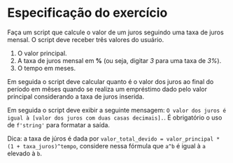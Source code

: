 # Especificação do exercício

Faça um script que calcule o valor de um juros seguindo uma taxa de juros mensal.
O script deve receber três valores do usuário.

1. O valor principal.
2. A taxa de juros mensal em **%** (ou seja, digitar *3* para uma taxa de *3%*).
3. O tempo em meses.

Em seguida o script deve calcular quanto é o valor dos juros ao final do período em mêses quando se realiza um empréstimo dado pelo valor principal considerando a taxa de juros inserida.

Em seguida o script deve exibir a seguinte mensagem: `O valor dos juros é igual à [valor dos juros com duas casas decimais].`.
É obrigatório o uso de `f'string'` para formatar a saída.

Dica: a taxa de júros é dada por `valor_total_devido = valor_principal * (1 + taxa_juros)^tempo`, considere nessa fórmula que `a^b` é igual à `a` elevado à `b`.
